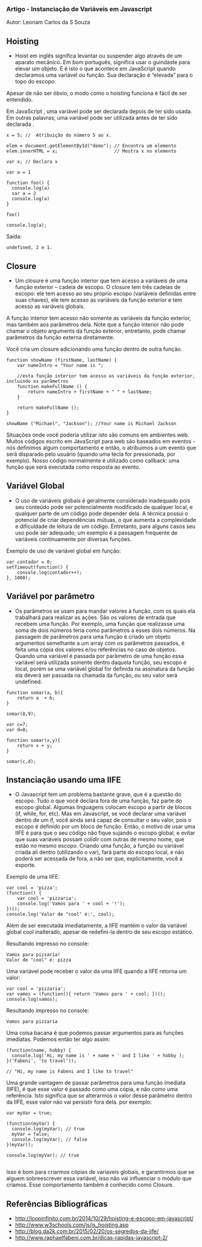 ### Artigo - Instanciação de Variáveis em Javascript


Autor: Leonam Carlos da S Souza



## Hoisting


* Hoist em inglês significa levantar ou suspender algo através de um aparato mecânico. Em bom português, significa usar o guindaste para elevar um objeto. E é isto o que acontece em JavaScript quando declaramos uma variável ou função. Sua declaração é “elevada” para o topo do escopo.

Apesar de não ser óbvio, o modo como o hoisting funciona é fácil de ser entendido. 

Em JavaScript , uma variável pode ser declarada depois de ter sido usada.
Em outras palavras; uma variável pode ser utilizada antes de ter sido declarada .


```
x = 5; //  Atribuição do número 5 ao x.

elem = document.getElementById("demo"); // Encontra um elemento
elem.innerHTML = x;                     // Mostra x no elemento

var x; // Declara x

```



```
var a = 1

function foo() {
  console.log(a)
  var a = 2
  console.log(a)
}

foo()

console.log(a);

```


Saída: 

```
undefined, 2 e 1.

```

## Closure


* Um closure é uma função interior que tem acesso a variáveis de uma função exterior – cadeia de escopo. O closure tem três cadeias de escopo: ele tem acesso ao seu próprio escopo (variáveis definidas entre suas chaves), ele tem acesso as variáveis da função exterior e tem acesso as variáveis globais.

A função interior tem acesso não somente as variáveis da função exterior, mas também aos parâmetros dela. Note que a função interior não pode chamar o objeto arguments da função exterior, entretanto, pode chamar parâmetros da função externa diretamente.

Você cria um closure adicionando uma função dentro de outra função.



```
function showName (firstName, lastName) {
    var nameIntro = "Your name is ";
 
    //esta função interior tem acesso as variáveis da função exterior, incluindo os parâmetros
    function makeFullName () {
        return nameIntro + firstName + " " + lastName;
    }
 
    return makeFullName ();
}
 
showName ("Michael", "Jackson"); //Your name is Michael Jackson

```
Situações onde você poderia utilizar isto são comuns em ambientes web. Muitos códigos escrito em JavaScript para web são baseados em eventos - nós definimos algum comportamento e então, o atribuimos a um evento que será disparado pelo usuário (quando uma tecla for pressionada, por exemplo). Nosso código normalmente é utilizado como callback: uma função que será executada como resposta ao evento.

## Variável Global

* O uso de variáveis globais é geralmente considerado inadequado pois seu conteúdo pode ser potencialmente modificado de qualquer local, e qualquer parte de um código pode depender dela. A técnica possui o potencial de criar dependências mútuas, o que aumenta a complexidade e dificuldade de leitura de um código. Entretanto, para alguns casos seu uso pode ser adequado; um exemplo é a passagem frequente de variáveis continuamente por diversas funções.

Exemplo de uso de variável global em função:

```
var contador = 0;
setTimeout(function() {
    console.log(contador++);
}, 1000);

```
## Variável por parâmetro

* Os parâmetros se usam para mandar valores à função, com os quais ela trabalhará para realizar as ações. São os valores de entrada que recebem uma função. Por exemplo, uma função que realizasse uma soma de dois números teria como parâmetros a esses dois números.
Na passagem de parâmetros para uma função é criado um objeto argumentos semelhante a um array com os parâmetros passados, é feita uma cópia dos valores e/ou referências no caso de objetos. 
Quando uma variável é passada por parâmetro de uma função essa variável será utilizada somente dentro daquela função, seu escopo é local, porém se uma variável global for definida na assinatura da função ela deverá ser passada na chamada da função, ou seu valor será undefined. 


```
function somar(a, b){
    return a  + b;
}

somar(8,9);

```

```
var c=7;
var d=8;

function somar(x,y){
    return x + y;
}

somar(c,d);

```

## Instanciação usando uma IIFE

* O Javascript tem um problema bastante grave, que é a questão do escopo. Tudo o que você declara fora de uma função, faz parte do escopo global. Algumas linguagens colocam escopo a partir de blocos (if, while, for, etc). Mas em Javascript, se você declarar uma variável dentro de um if, você ainda será capaz de consultar o seu valor, pois o escopo é definido por um bloco de função.
Então, o motivo de usar uma IIFE é para que o seu código não fique sujando o escopo global, e evitar que suas variáveis possam colidir com outras de mesmo nome, que estão no mesmo escopo.
Criando uma função, a função ou variável criada ali dentro (utilizando o var), fará parte do escopo local, e não poderá ser acessada de fora, a não ser que, explicitamente, você a exporte.

Exemplo de uma IIFE:

```
var cool = 'pizza';
(function() {
    var cool = 'pizzaria';
    console.log('Vamos para ' + cool + '!');
})();
console.log('Valor de "cool" é:', cool);

```
Além de ser executada imediatamente, a IIFE mantém o valor da variável global cool inalterado, apesar de redefini-la dentro de seu escopo estático.

Resultando impresso no console:

```
Vamos para pizzaria!
Valor de "cool" é: pizza

```
Uma variável pode receber o valor da uma IIFE quando a IIFE retorna um valor:

```
var cool = 'pizzaria';
var vamos = (function(){ return 'Vamos para ' + cool; })();
console.log(vamos);

```
Resultando  impresso no console:

```
Vamos para pizzaria

```
Uma coisa bacana é que podemos passar argumentos para as funções imediatas. Podemos então ter algo assim:

```
(function(name, hobby) {
  console.log('Hi, my name is ' + name + ' and I like ' + hobby );
}('Fabeni', 'to travel'));

// "Hi, my name is Fabeni and I like to travel"

```
Uma grande vantagem de passar parâmetros para uma função imediata (IIFE), é que esse valor é passado como uma cópia, e não como uma referência. Isto significa que se alterarmos o valor desse parâmetro dentro da IIFE, esse valor não vai persistir fora dela. por exemplo:

```
var myVar = true;

(function(myVar) {
  console.log(myVar); // true
  myVar = false;
  console.log(myVar); // false
}(myVar));

console.log(myVar); // true


```

Isso é bom para criarmos cópias de variaveis globais, e garantirmos que se alguem sobreescrever essa variável, isso não vai influenciar o módulo que criamos. Esse comportamento também é conhecido como Closure.



## Referências Bibliográficas

* http://loopinfinito.com.br/2014/10/29/hoisting-e-escopo-em-javascript/
* http://www.w3schools.com/js/js_hoisting.asp
* http://blog.da2k.com.br/2015/02/20/os-segredos-da-iife/
* http://www.raphaelfabeni.com.br/dicas-rapidas-javascript-2/




